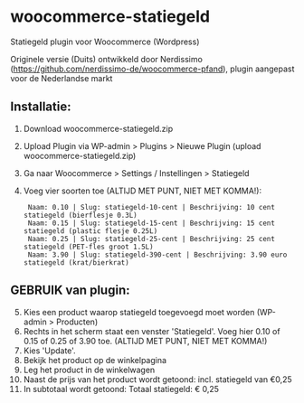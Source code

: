 # woocommerce-statiegeld
Statiegeld plugin voor Woocommerce (Wordpress)

Originele versie (Duits) ontwikkeld door Nerdissimo (https://github.com/nerdissimo-de/woocommerce-pfand), plugin aangepast voor de Nederlandse markt

## Installatie:

1. Download woocommerce-statiegeld.zip
2. Upload Plugin via WP-admin > Plugins > Nieuwe Plugin (upload woocommerce-statiegeld.zip)
3. Ga naar Woocommerce > Settings / Instellingen > Statiegeld
4. Voeg vier soorten toe (ALTIJD MET PUNT, NIET MET KOMMA!):
		
		Naam: 0.10 | Slug: statiegeld-10-cent | Beschrijving: 10 cent statiegeld (bierflesje 0.3L)
		Naam: 0.15 | Slug: statiegeld-15-cent | Beschrijving: 15 cent statiegeld (plastic flesje 0.25L)
		Naam: 0.25 | Slug: statiegeld-25-cent | Beschrijving: 25 cent statiegeld (PET-fles groot 1.5L)
		Naam: 3.90 | Slug: statiegeld-390-cent | Beschrijving: 3.90 euro statiegeld (krat/bierkrat)
		
## GEBRUIK van plugin:
5. Kies een product waarop statiegeld toegevoegd moet worden (WP-admin > Producten)
6. Rechts in het scherm staat een venster 'Statiegeld'. Voeg hier 0.10 of 0.15 of 0.25 of 3.90 toe. (ALTIJD MET PUNT, NIET MET KOMMA!)
7. Kies 'Update'.
8. Bekijk het product op de winkelpagina
9. Leg het product in de winkelwagen
10. Naast de prijs van het product wordt getoond: incl. statiegeld van €0,25
11. In subtotaal wordt getoond: Totaal statiegeld: € 0,25
